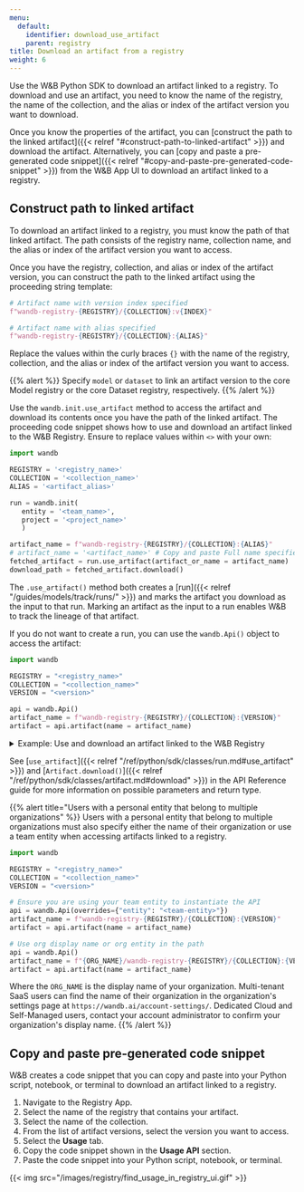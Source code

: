 ```yaml
---
menu:
  default:
    identifier: download_use_artifact
    parent: registry
title: Download an artifact from a registry
weight: 6
---
```


Use the W&B Python SDK to download an artifact linked to a registry. To download and use an artifact, you need to know the name of the registry, the name of the collection, and the alias or index of the artifact version you want to download. 

Once you know the properties of the artifact, you can [construct the path to the linked artifact]({{< relref "#construct-path-to-linked-artifact" >}}) and download the artifact. Alternatively, you can [copy and paste a pre-generated code snippet]({{< relref "#copy-and-paste-pre-generated-code-snippet" >}}) from the W&B App UI to download an artifact linked to a registry. 


## Construct path to linked artifact

To download an artifact linked to a registry, you must know the path of that linked artifact. The path consists of the registry name, collection name, and the alias or index of the artifact version you want to access. 

Once you have the registry, collection, and alias or index of the artifact version, you can construct the path to the linked artifact using the proceeding string template:

```python
# Artifact name with version index specified
f"wandb-registry-{REGISTRY}/{COLLECTION}:v{INDEX}"

# Artifact name with alias specified
f"wandb-registry-{REGISTRY}/{COLLECTION}:{ALIAS}"
```

Replace the values within the curly braces `{}` with the name of the registry, collection, and the alias or index of the artifact version you want to access.

{{% alert %}}
Specify `model` or `dataset` to link an artifact version to the core Model registry or the core Dataset registry, respectively.
{{% /alert %}}

Use the `wandb.init.use_artifact` method to access the artifact and download its contents once you have the path of the linked artifact. The proceeding code snippet shows how to use and download an artifact linked to the W&B Registry. Ensure to replace values within `<>` with your own:

```python
import wandb

REGISTRY = '<registry_name>'
COLLECTION = '<collection_name>'
ALIAS = '<artifact_alias>'

run = wandb.init(
   entity = '<team_name>',
   project = '<project_name>'
   )  

artifact_name = f"wandb-registry-{REGISTRY}/{COLLECTION}:{ALIAS}"
# artifact_name = '<artifact_name>' # Copy and paste Full name specified on the Registry App
fetched_artifact = run.use_artifact(artifact_or_name = artifact_name)  
download_path = fetched_artifact.download()  
```

The `.use_artifact()` method both creates a [run]({{< relref "/guides/models/track/runs/" >}}) and marks the artifact you download as the input to that run. 
Marking an artifact as the input to a run enables W&B to track the lineage of that artifact. 

If you do not want to create a run, you can use the `wandb.Api()` object to access the artifact:

```python
import wandb

REGISTRY = "<registry_name>"
COLLECTION = "<collection_name>"
VERSION = "<version>"

api = wandb.Api()
artifact_name = f"wandb-registry-{REGISTRY}/{COLLECTION}:{VERSION}"
artifact = api.artifact(name = artifact_name)
```

<details>
<summary>Example: Use and download an artifact linked to the W&B Registry</summary>

The proceeding code example shows how a user can download an artifact linked to a collection called `phi3-finetuned` in the **Fine-tuned Models** registry. The alias of the artifact version is set to `production`.

```python
import wandb

TEAM_ENTITY = "product-team-applications"
PROJECT_NAME = "user-stories"

REGISTRY = "Fine-tuned Models"
COLLECTION = "phi3-finetuned"
ALIAS = 'production'

# Initialize a run inside the specified team and project
run = wandb.init(entity=TEAM_ENTITY, project = PROJECT_NAME)

artifact_name = f"wandb-registry-{REGISTRY}/{COLLECTION}:{ALIAS}"

# Access an artifact and mark it as input to your run for lineage tracking
fetched_artifact = run.use_artifact(artifact_or_name = name)  

# Download artifact. Returns path to downloaded contents
downloaded_path = fetched_artifact.download()  
```
</details>



See [`use_artifact`]({{< relref "/ref/python/sdk/classes/run.md#use_artifact" >}}) and [`Artifact.download()`]({{< relref "/ref/python/sdk/classes/artifact.md#download" >}}) in the API Reference guide for more information on possible parameters and return type.

{{% alert title="Users with a personal entity that belong to multiple organizations" %}} 
Users with a personal entity that belong to multiple organizations must also specify either the name of their organization or use a team entity when accessing artifacts linked to a registry.

```python
import wandb

REGISTRY = "<registry_name>"
COLLECTION = "<collection_name>"
VERSION = "<version>"

# Ensure you are using your team entity to instantiate the API
api = wandb.Api(overrides={"entity": "<team-entity>"})
artifact_name = f"wandb-registry-{REGISTRY}/{COLLECTION}:{VERSION}"
artifact = api.artifact(name = artifact_name)

# Use org display name or org entity in the path
api = wandb.Api()
artifact_name = f"{ORG_NAME}/wandb-registry-{REGISTRY}/{COLLECTION}:{VERSION}"
artifact = api.artifact(name = artifact_name)
```

Where the `ORG_NAME` is the display name of your organization. Multi-tenant SaaS users can find the name of their organization in the organization's settings page at `https://wandb.ai/account-settings/`. Dedicated Cloud and Self-Managed users, contact your account administrator to confirm your organization's display name.
{{% /alert %}}

## Copy and paste pre-generated code snippet

W&B creates a code snippet that you can copy and paste into your Python script, notebook, or terminal to download an artifact linked to a registry.

1. Navigate to the Registry App.
2. Select the name of the registry that contains your artifact.
3. Select the name of the collection.
4. From the list of artifact versions, select the version you want to access.
5. Select the **Usage** tab.
6. Copy the code snippet shown in the **Usage API** section.
7. Paste the code snippet into your Python script, notebook, or terminal.

{{< img src="/images/registry/find_usage_in_registry_ui.gif" >}}